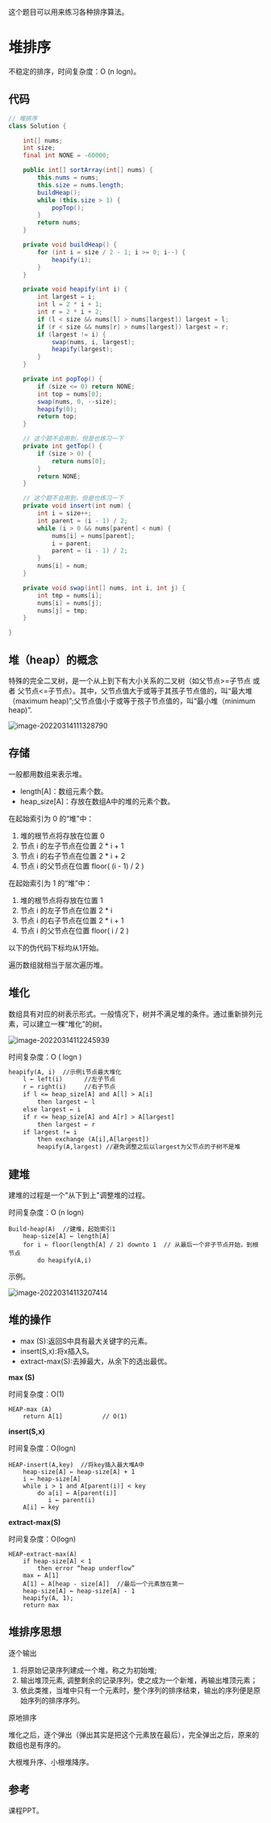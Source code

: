 这个题目可以用来练习各种排序算法。

# 堆排序

不稳定的排序，时间复杂度：O (n logn)。

## 代码

```java
// 堆排序
class Solution {

    int[] nums;
    int size;
    final int NONE = -60000;

    public int[] sortArray(int[] nums) {
        this.nums = nums;
        this.size = nums.length;
        buildHeap();
        while (this.size > 1) {
            popTop();
        }
        return nums;
    }

    private void buildHeap() {
        for (int i = size / 2 - 1; i >= 0; i--) {
            heapify(i);
        }
    }

    private void heapify(int i) {
        int largest = i;
        int l = 2 * i + 1;
        int r = 2 * i + 2;
        if (l < size && nums[l] > nums[largest]) largest = l;
        if (r < size && nums[r] > nums[largest]) largest = r;
        if (largest != i) {
            swap(nums, i, largest);
            heapify(largest);
        }
    }

    private int popTop() {
        if (size <= 0) return NONE;
        int top = nums[0];
        swap(nums, 0, --size);
        heapify(0);
        return top;
    }

    // 这个题不会用到，但是也练习一下
    private int getTop() {
        if (size > 0) {
            return nums[0];
        }
        return NONE;
    }

    // 这个题不会用到，但是也练习一下
    private void insert(int num) {
        int i = size++;
        int parent = (i - 1) / 2;
        while (i > 0 && nums[parent] < num) {
            nums[i] = nums[parent];
            i = parent;
            parent = (i - 1) / 2;
        }
        nums[i] = num;
    }

    private void swap(int[] nums, int i, int j) {
        int tmp = nums[i];
        nums[i] = nums[j];
        nums[j] = tmp;
    }

}

```





## 堆（heap）的概念

特殊的完全二叉树，是一个从上到下有大小关系的二叉树（如父节点>=子节点 或者  父节点<=子节点）。其中，父节点值大于或等于其孩子节点值的，叫“最大堆（maximum heap)”;父节点值小于或等于孩子节点值的，叫“最小堆（minimum heap)”.

![image-20220314111328790](img/0912_大根堆.png)



## 存储

一般都用数组来表示堆。

- length[A]：数组元素个数。
- heap_size[A]：存放在数组A中的堆的元素个数。

在起始索引为 0 的“堆”中：

1. 堆的根节点将存放在位置 0 
2. 节点 i 的左子节点在位置 2 * i + 1
3. 节点 i 的右子节点在位置 2 * i + 2
4.  节点 i 的父节点在位置 floor( (i - 1) / 2 ) 

在起始索引为 1 的“堆”中：

1. 堆的根节点将存放在位置 1
2. 节点 i 的左子节点在位置 2 * i
3. 节点 i 的右子节点在位置 2 * i + 1
4. 节点 i 的父节点在位置 floor( i / 2 ) 

以下的伪代码下标均从1开始。

遍历数组就相当于层次遍历堆。



## 堆化

数组具有对应的树表示形式。一般情况下，树并不满足堆的条件。通过重新排列元素，可以建立一棵“堆化”的树。

![image-20220314112245939](H:\IntelliJIDEA2021.1_workspace\algorithm_java\src\leetcode\leetcode0900_0999\img\0912_堆化.png)

时间复杂度：O ( logn )

```txt
heapify(A, i)  //示例i节点最大堆化
    l ← left(i)      //左子节点
    r ← right(i)     //右子节点
    if l <= heap_size[A] and A[l] > A[i]
        then largest ← l
    else largest ← i
    if r <= heap_size[A] and A[r] > A[largest]
        then largest ← r
    if largest != i
        then exchange (A[i],A[largest])
        heapify(A,largest) //避免调整之后以largest为父节点的子树不是堆
```

## 建堆

建堆的过程是一个"从下到上"调整堆的过程。

时间复杂度：O (n logn)

```
Build-heap(A)  //建堆，起始索引1
    heap-size[A] ← length[A]
    for i ← floor(length[A] / 2) downto 1  // 从最后一个非子节点开始，到根节点
    	do heapify(A,i)
```

示例。

![image-20220314113207414](H:\IntelliJIDEA2021.1_workspace\algorithm_java\src\leetcode\leetcode0900_0999\img\0912_建堆示例.png)



## 堆的操作

- max (S):返回S中具有最大关键字的元素。
- insert(S,x):将x插入S。
- extract-max(S):去掉最大，从余下的选出最优。

**max (S)**

时间复杂度：O(1)

```
HEAP-max (A)
	return A[1]           // O(1)
```

**insert(S,x)**

时间复杂度：O(logn)

```
HEAP-insert(A,key)  //将key插入最大堆A中
    heap-size[A] ← heap-size[A] + 1
    i ← heap-size[A]                                                   
    while i > 1 and A[parent(i)] < key
        do a[i] ← A[parent(i)]
           i ← parent(i)
    A[i] ← key
```

**extract-max(S)**

时间复杂度：O(logn)

```
HEAP-extract-max(A)
    if heap-size[A] < 1                                                   
    	then error “heap underflow”
    max ← A[1]
    A[1] ← A[heap - size[A]]  //最后一个元素放在第一
    heap-size[A] ← heap-size[A] - 1
    heapify(A, 1); 
    return max
```



## 堆排序思想

逐个输出

1. 将原始记录序列建成一个堆，称之为初始堆;
2. 输出堆顶元素, 调整剩余的记录序列，使之成为一个新堆，再输出堆顶元素；
3. 依此类推，当堆中只有一个元素时，整个序列的排序结束，输出的序列便是原始序列的排序序列。

原地排序

堆化之后，逐个弹出（弹出其实是把这个元素放在最后），完全弹出之后，原来的数组也是有序的。

大根堆升序、小根堆降序。



## 参考

课程PPT。






